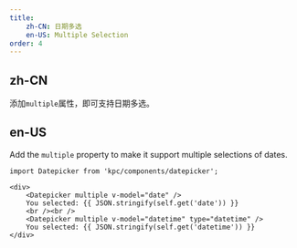 ```yaml
---
title: 
    zh-CN: 日期多选
    en-US: Multiple Selection
order: 4
---
```


## zh-CN

添加`multiple`属性，即可支持日期多选。

## en-US

Add the `multiple` property to make it support multiple selections of dates.

```vdt
import Datepicker from 'kpc/components/datepicker';

<div>
    <Datepicker multiple v-model="date" />
    You selected: {{ JSON.stringify(self.get('date')) }}
    <br /><br />
    <Datepicker multiple v-model="datetime" type="datetime" />
    You selected: {{ JSON.stringify(self.get('datetime')) }}
</div>
```
